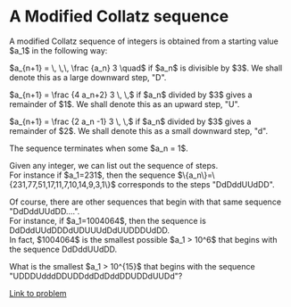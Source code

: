 # A Modified Collatz sequence

<p>
A modified Collatz sequence of integers is obtained from a starting value $a_1$ in the following way:</p>
<p>
$a_{n+1} = \, \,\, \frac {a_n} 3 \quad$ if $a_n$ is divisible by $3$. We shall denote this as a large downward step, "D".</p>
<p>
$a_{n+1} = \frac {4 a_n+2} 3 \, \,$ if $a_n$ divided by $3$ gives a remainder of $1$. We shall denote this as an upward step, "U".
</p>
<p>
$a_{n+1} = \frac {2 a_n -1} 3 \, \,$ if $a_n$ divided by $3$ gives a remainder of $2$. We shall denote this as a small downward step, "d".
</p>


<p>
The sequence terminates when some $a_n = 1$.
</p>
<p>
Given any integer, we can list out the sequence of steps.<br />
For instance if $a_1=231$, then the sequence $\{a_n\}=\{231,77,51,17,11,7,10,14,9,3,1\}$ corresponds to the steps "DdDddUUdDD".
</p>
<p>
Of course, there are other sequences that begin with that same sequence "DdDddUUdDD....".<br />
For instance, if $a_1=1004064$, then the sequence is DdDddUUdDDDdUDUUUdDdUUDDDUdDD.<br />
In fact, $1004064$ is the smallest possible $a_1 &gt; 10^6$ that begins with the sequence DdDddUUdDD.
</p>
<p>
What is the smallest $a_1 &gt; 10^{15}$ that begins with the sequence "UDDDUdddDDUDDddDdDddDDUDDdUUDd"?
</p>










[Link to problem](https://projecteuler.net/problem=277)
